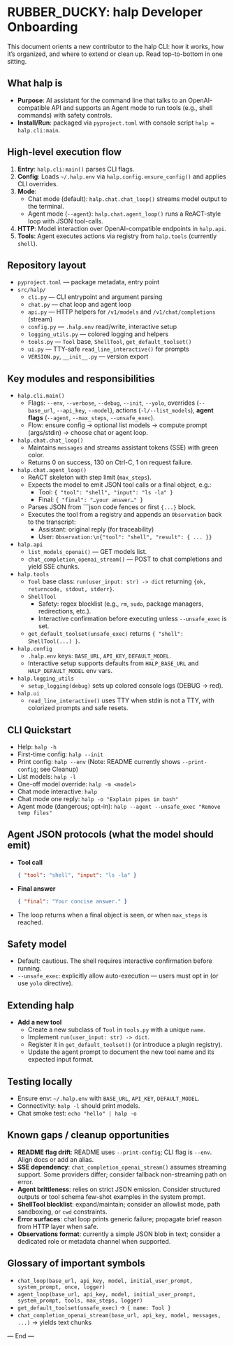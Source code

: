 # RUBBER_DUCKY: halp Developer Onboarding

This document orients a new contributor to the halp CLI: how it works, how it’s organized, and where to extend or clean up. Read top-to-bottom in one sitting.

## What halp is
- __Purpose__: AI assistant for the command line that talks to an OpenAI-compatible API and supports an Agent mode to run tools (e.g., shell commands) with safety controls.
- __Install/Run__: packaged via `pyproject.toml` with console script `halp = halp.cli:main`.

## High-level execution flow
1. __Entry__: `halp.cli:main()` parses CLI flags.
2. __Config__: Loads `~/.halp.env` via `halp.config.ensure_config()` and applies CLI overrides.
3. __Mode__:
   - Chat mode (default): `halp.chat.chat_loop()` streams model output to the terminal.
   - Agent mode (`--agent`): `halp.chat.agent_loop()` runs a ReACT-style loop with JSON tool-calls.
4. __HTTP__: Model interaction over OpenAI-compatible endpoints in `halp.api`.
5. __Tools__: Agent executes actions via registry from `halp.tools` (currently `shell`).

## Repository layout
- `pyproject.toml` — package metadata, entry point
- `src/halp/`
  - `cli.py` — CLI entrypoint and argument parsing
  - `chat.py` — chat loop and agent loop
  - `api.py` — HTTP helpers for `/v1/models` and `/v1/chat/completions` (stream)
  - `config.py` — `.halp.env` read/write, interactive setup
  - `logging_utils.py` — colored logging and helpers
  - `tools.py` — `Tool` base, `ShellTool`, `get_default_toolset()`
  - `ui.py` — TTY-safe `read_line_interactive()` for prompts
  - `VERSION.py`, `__init__.py` — version export

## Key modules and responsibilities
- `halp.cli.main()`
  - Flags: `--env`, `--verbose`, `--debug`, `--init`, `--yolo`, overrides (`--base_url`, `--api_key`, `--model`), actions (`-l/--list_models`), __agent flags__ (`--agent`, `--max_steps`, `--unsafe_exec`).
  - Flow: ensure config → optional list models → compute prompt (args/stdin) → choose chat or agent loop.
- `halp.chat.chat_loop()`
  - Maintains `messages` and streams assistant tokens (SSE) with green color.
  - Returns 0 on success, 130 on Ctrl-C, 1 on request failure.
- `halp.chat.agent_loop()`
  - ReACT skeleton with step limit (`max_steps`).
  - Expects the model to emit JSON tool calls or a final object, e.g.:
    - Tool: `{ "tool": "shell", "input": "ls -la" }`
    - Final: `{ "final": "…your answer…" }`
  - Parses JSON from ```json code fences or first `{...}` block.
  - Executes the tool from a registry and appends an `Observation` back to the transcript:
    - Assistant: original reply (for traceability)
    - User: `Observation:\n{"tool": "shell", "result": { ... }}`
- `halp.api`
  - `list_models_openai()` — GET models list.
  - `chat_completion_openai_stream()` — POST to chat completions and yield SSE chunks.
- `halp.tools`
  - `Tool` base class: `run(user_input: str) -> dict` returning `{ok, returncode, stdout, stderr}`.
  - `ShellTool`
    - Safety: regex blocklist (e.g., `rm`, `sudo`, package managers, redirections, etc.).
    - Interactive confirmation before executing unless `--unsafe_exec` is set.
  - `get_default_toolset(unsafe_exec)` returns `{ "shell": ShellTool(...) }`.
- `halp.config`
  - `.halp.env` keys: `BASE_URL`, `API_KEY`, `DEFAULT_MODEL`.
  - Interactive setup supports defaults from `HALP_BASE_URL` and `HALP_DEFAULT_MODEL` env vars.
- `halp.logging_utils`
  - `setup_logging(debug)` sets up colored console logs (DEBUG → red).
- `halp.ui`
  - `read_line_interactive()` uses TTY when stdin is not a TTY, with colorized prompts and safe resets.

## CLI Quickstart
- Help: `halp -h`
- First-time config: `halp --init`
- Print config: `halp --env`  (Note: README currently shows `--print-config`; see Cleanup)
- List models: `halp -l`
- One-off model override: `halp -m <model>`
- Chat mode interactive: `halp`
- Chat mode one reply: `halp -o "Explain pipes in bash"`
- Agent mode (dangerous; opt-in): `halp --agent --unsafe_exec "Remove temp files"`

## Agent JSON protocols (what the model should emit)
- __Tool call__
  ```json
  { "tool": "shell", "input": "ls -la" }
  ```
- __Final answer__
  ```json
  { "final": "Your concise answer." }
  ```
- The loop returns when a final object is seen, or when `max_steps` is reached.

## Safety model
- Default: cautious. The shell requires interactive confirmation before running.
- `--unsafe_exec`: explicitly allow auto-execution — users must opt in (or use `yolo` directive).

## Extending halp
- __Add a new tool__
  - Create a new subclass of `Tool` in `tools.py` with a unique `name`.
  - Implement `run(user_input: str) -> dict`.
  - Register it in `get_default_toolset()` (or introduce a plugin registry).
  - Update the agent prompt to document the new tool name and its expected input format.

## Testing locally
- Ensure env: `~/.halp.env` with `BASE_URL`, `API_KEY`, `DEFAULT_MODEL`.
- Connectivity: `halp -l` should print models.
- Chat smoke test: `echo "hello" | halp -o`

## Known gaps / cleanup opportunities
- __README flag drift__: README uses `--print-config`; CLI flag is `--env`. Align docs or add an alias.
- __SSE dependency__: `chat_completion_openai_stream()` assumes streaming support. Some providers differ; consider fallback non-streaming path on error.
- __Agent brittleness__: relies on strict JSON emission. Consider structured outputs or tool schema few-shot examples in the system prompt.
- __ShellTool blocklist__: expand/maintain; consider an allowlist mode, path sandboxing, or `cwd` constraints.
- __Error surfaces__: chat loop prints generic failure; propagate brief reason from HTTP layer when safe.
- __Observations format__: currently a simple JSON blob in text; consider a dedicated role or metadata channel when supported.

## Glossary of important symbols
- `chat_loop(base_url, api_key, model, initial_user_prompt, system_prompt, once, logger)`
- `agent_loop(base_url, api_key, model, initial_user_prompt, system_prompt, tools, max_steps, logger)`
- `get_default_toolset(unsafe_exec)` → `{ name: Tool }`
- `chat_completion_openai_stream(base_url, api_key, model, messages, ...)` → yields text chunks

— End —

